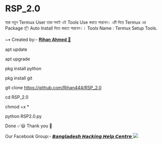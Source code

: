 # RSP_2.0
যারা নতুন Termux User তারা সবাই এই Tools Use করতে পারবেন।
এটি দিয়ে Termux এর Package 📦 Auto Install দিতে করতে পারবেন।। 
Tools Name : Termux Setup Tools.

<!DOCTYPE html>
<html>
</head>
<body>
<P>      ~• Created by:- <a href="https://m.me/white.hat.hacker.Rihan" target="_blank"> 𝐑𝐢𝐡𝐚𝐧 𝐀𝐡𝐦𝐞𝐝 🔰 </a>
</body>
</html>


apt update

apt upgrade

pkg install python

pkg install git

git clone https://github.com/Rihan444/RSP_2.0

cd RSP_2.0

chmod +x *

python RSP2.0.py

Done ✅😃 Thank you 💓

<!DOCTYPE html>
<html>
</head>
<body>
<P> Our Facebook Group:- <a href="https://facebook.com/groups/3749151271810746/" target="_blank"> 𝘽𝙖𝙣𝙜𝙡𝙖𝙙𝙚𝙨𝙝 𝙃𝙖𝙘𝙠𝙞𝙣𝙜 𝙃𝙚𝙡𝙥 𝘾𝙚𝙣𝙩𝙧𝙚 </a>
</body>
</html>



<!DOCTYPE html>
<html>
<head>
<body>
   <img src="https://64.media.tumblr.com/600b1253e9e21f7292234664ceb65b64/7653f28cae22ed4d-30/s540x810/cd7b7dc4eaa5cd76083bc40770d59f271df15a2b.png" />
</body>
</html>

